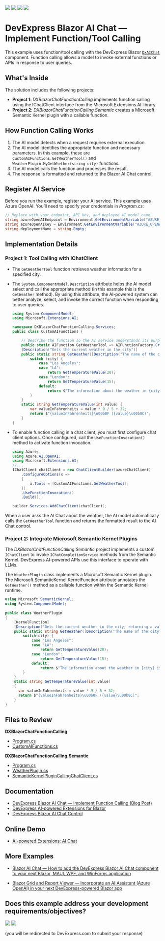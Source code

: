 <!-- default badges list -->
![](https://img.shields.io/endpoint?url=https://codecentral.devexpress.com/api/v1/VersionRange/945988055/24.2.3%2B)
[![](https://img.shields.io/badge/Open_in_DevExpress_Support_Center-FF7200?style=flat-square&logo=DevExpress&logoColor=white)](https://supportcenter.devexpress.com/ticket/details/T1281509)
[![](https://img.shields.io/badge/📖_How_to_use_DevExpress_Examples-e9f6fc?style=flat-square)](https://docs.devexpress.com/GeneralInformation/403183)
[![](https://img.shields.io/badge/💬_Leave_Feedback-feecdd?style=flat-square)](#does-this-example-address-your-development-requirementsobjectives)
<!-- default badges end -->
# DevExpress Blazor AI Chat — Implement Function/Tool Calling

This example uses function/tool calling with the DevExpress Blazor [`DxAIChat`](https://docs.devexpress.com/Blazor/DevExpress.AIIntegration.Blazor.Chat.DxAIChat) component. Function calling allows a model to invoke external functions or APIs in response to user queries.

## What's Inside

The solution includes the following projects:

- **Project 1**: *DXBlazorChatFunctionCalling* implements function calling using the IChatClient interface from the Microsoft.Extensions.AI library.
- **Project 2**: *DXBlazorChatFunctionCalling.Semantic* creates a Microsoft Semantic Kernel plugin with a callable function.

## How Function Calling Works

1. The AI model detects when a request requires external execution.
2. The AI model identifies the appropriate function and necessary parameters. In this example, these are `CustomAIFunctions.GetWeatherTool()` and `WeatherPlugin.MyGetWhether(string city)` functions.
3. The AI model calls the function and processes the result.
4. The response is formatted and returned to the Blazor AI Chat control.

## Register AI Service

Before you run the example, register your AI service. This example uses Azure OpenAI. You’ll need to specify your credentials in *Program.cs*:

```csharp
// Replace with your endpoint, API key, and deployed AI model name.
string azureOpenAIEndpoint = Environment.GetEnvironmentVariable("AZURE_OPENAI_ENDPOINT");
string azureOpenAIKey = Environment.GetEnvironmentVariable("AZURE_OPENAI_API_KEY");
string deploymentName = string.Empty;
```

## Implementation Details

### Project 1: Tool Calling with IChatClient

- The `GetWeatherTool` function retrieves weather information for a specified city.
- The `System.ComponentModel.Description` attribute helps the AI model select and call the appropriate method (in this example this is the `GetWeather` method). By using this attribute, the AI-powered system can better analyze, select, and invoke the correct function when responding to user queries.

    ```csharp
    using System.ComponentModel;
    using Microsoft.Extensions.AI;

    namespace DXBlazorChatFunctionCalling.Services;
    public class CustomAIFunctions {

        // Describe the function so the AI service understands its purpose.
        public static AIFunction GetWeatherTool => AIFunctionFactory.Create(GetWeather);
        [Description("Gets the current weather in the city")]
        public static string GetWeather([Description("The name of the city")] string city) {
            switch (city) {
                case "Los Angeles":
                case "LA":
                    return GetTemperatureValue(20);
                case "London":
                    return GetTemperatureValue(15);
                default:
                    return $"The information about the weather in {city} is not available.";
            }
        }
        static string GetTemperatureValue(int value) {
            var valueInFahrenheits = value * 9 / 5 + 32;
            return $"{valueInFahrenheits}\u00b0F ({value}\u00b0C)";
        }
    }
    ```

- To enable function calling in a chat client, you must first configure chat client options. Once configured, call the `UseFunctionInvocation()` method to activate function invocation.

    ```csharp
    using Azure;
    using Azure.AI.OpenAI;
    using Microsoft.Extensions.AI;
    //...
    IChatClient chatClient = new ChatClientBuilder(azureChatClient)
        .ConfigureOptions(x =>
        {
            x.Tools = [CustomAIFunctions.GetWeatherTool];
        })
        .UseFunctionInvocation()
        .Build();

    builder.Services.AddChatClient(chatClient);
    ```

When a user asks the AI Chat about the weather, the AI model automatically calls the `GetWeatherTool` function and returns the formatted result to the AI Chat control.

### Project 2: Integrate Microsoft Semantic Kernel Plugins

The *DXBlazorChatFunctionCalling.Semantic* project implements a custom `IChatClient` to invoke `IChatCompletionService` methods from the Semantic Kernel. DevExpress AI-powered APIs use this interface to operate with LLMs.

The `WeatherPlugin` class implements a Microsoft Semantic Kernel plugin. The Microsoft.SemanticKernel.KernelFunction attribute annotates the `GetWeather()` method as a callable function within the Semantic Kernel runtime.

```csharp
using Microsoft.SemanticKernel;
using System.ComponentModel;
 
public class WeatherPlugin
{
    [KernelFunction]
    [Description("Gets the current weather in the city, returning a value in Celsius")]
    public static string GetWeather([Description("The name of the city")] string city) {
        switch(city) {
            case "Los Angeles":
            case "LA":
                return GetTemperatureValue(20);
            case "London":
                return GetTemperatureValue(15);
            default:
                return $"The information about the weather in {city} is not available.";
        }
    }
    static string GetTemperatureValue(int value)
    {
      var valueInFahrenheits = value * 9 / 5 + 32;
      return $"{valueInFahrenheits}\u00b0F ({value}\u00b0C)";
    }
}
```

## Files to Review

**DXBlazorChatFunctionCalling**

* [Program.cs](./CS/DXBlazorChatFunctionCalling/Program.cs)
* [CustomAIFunctions.cs](./CS/DXBlazorChatFunctionCalling/Services/CustomAIFunctions.cs)

**DXBlazorChatFunctionCalling.Semantic**

* [Program.cs](./CS/DXBlazorChatFunctionCalling.Semantic/Program.cs)
* [WeatherPlugin.cs](./CS/DXBlazorChatFunctionCalling.Semantic/Services/WeatherPlugin.cs)
* [SemanticKernelPluginCallingChatClient.cs](./CS/DXBlazorChatFunctionCalling.Semantic/Services/SemanticKernelPluginCallingChatClient.cs)

## Documentation

* [DevExpress Blazor AI Chat — Implement Function Calling (Blog Post)](https://community.devexpress.com/blogs/aspnet/archive/2025/02/26/devexpress-blazor-ai-chat-implement-function-calling.aspx)
* [DevExpress AI-powered Extensions for Blazor](https://docs.devexpress.com/Blazor/405228/ai-powered-extensions)
* [DevExpress Blazor AI Chat Control](https://docs.devexpress.com/Blazor/DevExpress.AIIntegration.Blazor.Chat.DxAIChat)

## Online Demo

* [AI-powered Extensions: AI Chat](https://demos.devexpress.com/blazor/AI/Chat#Overview)

## More Examples

- [Blazor AI Chat — How to add the DevExpress Blazor AI Chat component to your next Blazor, MAUI, WPF, and WinForms application](https://github.com/DevExpress-Examples/devexpress-ai-chat-samples)
* [Blazor Grid and Report Viewer — Incorporate an AI Assistant (Azure OpenAI) in your next DevExpress-powered Blazor app](https://github.com/DevExpress-Examples/blazor-grid-and-report-viewer-integrate-ai-assistant)


<!-- feedback -->
## Does this example address your development requirements/objectives?

[<img src="https://www.devexpress.com/support/examples/i/yes-button.svg"/>](https://www.devexpress.com/support/examples/survey.xml?utm_source=github&utm_campaign=blazor-ai-chat-function-calling&~~~was_helpful=yes) [<img src="https://www.devexpress.com/support/examples/i/no-button.svg"/>](https://www.devexpress.com/support/examples/survey.xml?utm_source=github&utm_campaign=blazor-ai-chat-function-calling&~~~was_helpful=no)

(you will be redirected to DevExpress.com to submit your response)
<!-- feedback end -->
